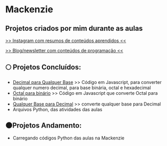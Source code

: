 # Mackenzie
## Projetos criados por mim durante as aulas 
<a href="https://www.instagram.com/trazumcafe/"> >> Instagram com resumos de conteúdos aprendidos << </a>

<a href="https://evelindev.substack.com/"> >> Blog/newsletter com conteúdos de programação << </a>

## :full_moon: Projetos Concluídos:
* [Decimal para Qualquer Base](https://github.com/evelopes/Mackenzie/blob/main/decimalParaQualquerBase.js) >> Código em Javascript, para converter qualquer numero decimal, para base binária, octal e hexadecimal
* [Octal para binário](https://github.com/evelopes/Mackenzie/blob/main/octalParaBinario.js) >> Código em Javascript que converte Octal para binário
* [Qualquer Base para Decimal](https://github.com/evelopes/Mackenzie/blob/main/qualquerBaseParaDecimal.js)  >> converte qualquer base para Decimal
* Arquivos Python, das atividades das aulas

## :new_moon:Projetos Andamento:

* Carregando códigos Python das aulas na Mackenzie
